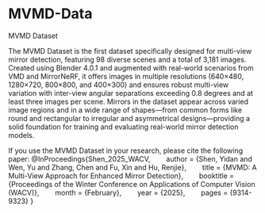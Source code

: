 # MVMD-Data

MVMD Dataset

The MVMD Dataset is the first dataset specifically designed for multi-view mirror detection, featuring 98 diverse scenes and a total of 3,181 images. Created using Blender 4.0.1 and augmented with real-world scenarios from VMD and MirrorNeRF, it offers images in multiple resolutions (640×480, 1280×720, 800×800, and 400×300) and ensures robust multi-view variation with inter-view angular separations exceeding 0.8 degrees and at least three images per scene. Mirrors in the dataset appear across varied image regions and in a wide range of shapes—from common forms like round and rectangular to irregular and asymmetrical designs—providing a solid foundation for training and evaluating real-world mirror detection models.

If you use the MVMD Dataset in your research, please cite the following paper:
@InProceedings{Shen_2025_WACV,
  author = {Shen, Yidan and Wen, Yu and Zhang, Chen and Fu, Xin and Hu, Renjie},
  title = {MVMD: A Multi-View Approach for Enhanced Mirror Detection},
  booktitle = {Proceedings of the Winter Conference on Applications of Computer Vision (WACV)},
  month = {February},
  year = {2025},
  pages = {9314-9323}
}
